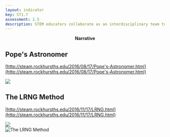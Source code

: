 ```yaml
---
layout: indicator
key: ST1.7
assessment: 2.5
description: STEM educators collaborate as an interdisciplinary team to plan, implement, and improve integrated STEM learning experiences.
---
```

<p align="center">
<b>Narrative</b>
</p>

## Pope's Astronomer

[http://steam.rockhursths.edu/2016/08/17/Pope's-Astronomer.html](http://steam.rockhursths.edu/2016/08/17/Pope's-Astronomer.html)

<div class="flex-wrapper">
  <img src="{{ site.baseurl }}/img/indicators/st1.7a.jpg">
</div>

## The LRNG Method

[http://steam.rockhursths.edu/2016/11/17/LRNG.html](http://steam.rockhursths.edu/2016/11/17/LRNG.html)

<div class="flex-wrapper">
  <img src="{{ site.baseurl }}/img/indicators/st1.7b.jpg">
</div>

<div class="flex-wrapper">
  <img src="{{ site.baseurl }}/img/indicators/st1.7c.jpg" alt="The LRNG Method">
</div>
